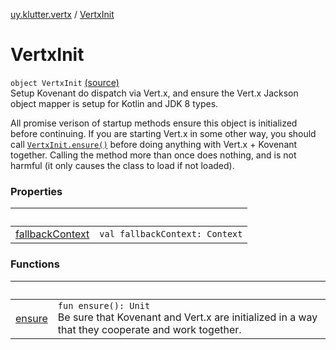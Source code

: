 [uy.klutter.vertx](../index.md) / [VertxInit](.)


# VertxInit
<code>object VertxInit</code> [(source)](https://github.com/kohesive/klutter/blob/master/vertx3-jdk8/src/main/kotlin/uy/klutter/vertx/Vertx.kt#L285)<br/>
Setup Kovenant do dispatch via Vert.x, and ensure the Vert.x Jackson object mapper is setup for Kotlin and JDK 8 types.

All promise verison of startup methods ensure this object is initialized before continuing.  If you are starting Vert.x
in some other way, you should call [`VertxInit.ensure()`](ensure.md) before doing anything with Vert.x + Kovenant
together.  Calling the method more than once does nothing, and is not harmful (it only causes the class to load if not loaded).





### Properties

|&nbsp;|&nbsp;|
|---|---|
| [fallbackContext](fallback-context.md) | <code>val fallbackContext: Context</code><br/> |

### Functions

|&nbsp;|&nbsp;|
|---|---|
| [ensure](ensure.md) | <code>fun ensure(): Unit</code><br/>Be sure that Kovenant and Vert.x are initialized in a way that they cooperate and work together. |
